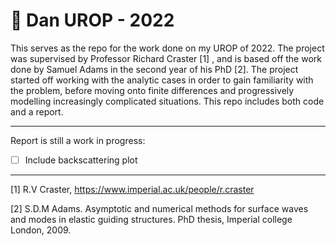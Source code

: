 # :open_file_folder: Dan UROP - 2022 #

This serves as the repo for the work done on my UROP of 2022. The project was supervised by Professor Richard Craster [1] , and is based off the work done by 
Samuel Adams in the second year of his PhD [2].
The project started off working with the analytic cases in order to gain familiarity with the problem, 
before moving onto finite differences and progressively modelling increasingly complicated situations. 
This repo includes both code and a report.



-------------------------------------------------------------------------------------------------------
Report is still a work in progress:
- [ ] Include backscattering plot

-------------------------------------------------------------------------------------------------------
[1] R.V Craster, https://www.imperial.ac.uk/people/r.craster

[2] S.D.M Adams. Asymptotic and numerical methods for surface waves and modes in elastic guiding
    structures. PhD thesis, Imperial college London, 2009.
    

